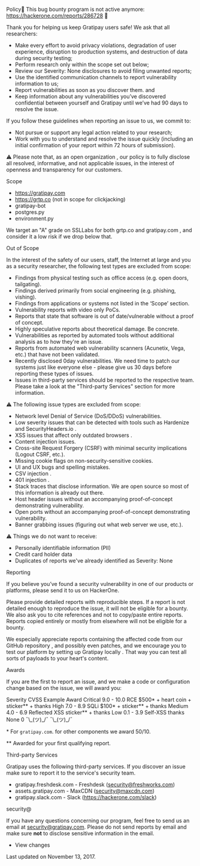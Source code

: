 Policy🚨 This bug bounty program is not active anymore: https://hackerone.com/reports/286728 🚨

Thank you for helping us keep Gratipay users safe! We ask that all researchers:

*   Make every effort to avoid privacy violations, degradation of user experience, disruption to production systems, and destruction of data during security testing;
*   Perform research only within the scope set out below;
*   Review our Severity: None disclosures to avoid filing unwanted reports;
*   Use the identified communication channels to report vulnerability information to us;
*   Report vulnerabilities as soon as you discover them. and
*   Keep information about any vulnerabilities you’ve discovered confidential between yourself and Gratipay until we’ve had 90 days to resolve the issue.

If you follow these guidelines when reporting an issue to us, we commit to:

*   Not pursue or support any legal action related to your research;
*   Work with you to understand and resolve the issue quickly (including an initial confirmation of your report within 72 hours of submission).

⚠️ Please note that, as an open organization , our policy is to fully disclose all resolved, informative, and not applicable issues, in the interest of openness and transparency for our customers.

Scope

*   https://gratipay.com
*   https://grtp.co (not in scope for clickjacking)
*   gratipay-bot
*   postgres.py
*   environment.py

We target an "A" grade on SSLLabs for both grtp.co and gratipay.com , and consider it a low risk if we drop below that.

Out of Scope

In the interest of the safety of our users, staff, the Internet at large and you as a security researcher, the following test types are excluded from scope:

*   Findings from physical testing such as office access (e.g. open doors, tailgating).
*   Findings derived primarily from social engineering (e.g. phishing, vishing).
*   Findings from applications or systems not listed in the ‘Scope’ section.
*   Vulnerability reports with video only PoCs.
*   Reports that state that software is out of date/vulnerable without a proof of concept.
*   Highly speculative reports about theoretical damage. Be concrete.
*   Vulnerabilities as reported by automated tools without additional analysis as to how they're an issue.
*   Reports from automated web vulnerability scanners (Acunetix, Vega, etc.) that have not been validated.
*   Recently disclosed 0day vulnerabilities. We need time to patch our systems just like everyone else - please give us 30 days before reporting these types of issues.
*   Issues in third-party services should be reported to the respective team. Please take a look at the "Third-party Services" section for more information.

⚠️ The following issue types are excluded from scope:

*   Network level Denial of Service (DoS/DDoS) vulnerabilities.
*   Low severity issues that can be detected with tools such as Hardenize and SecurityHeaders.io .
*   XSS issues that affect only outdated browsers .
*   Content injection issues.
*   Cross-site Request Forgery (CSRF) with minimal security implications (Logout CSRF, etc.).
*   Missing cookie flags on non-security-sensitive cookies.
*   UI and UX bugs and spelling mistakes.
*   CSV injection .
*   401 injection .
*   Stack traces that disclose information. We are open source so most of this information is already out there.
*   Host header issues without an accompanying proof-of-concept demonstrating vulnerability.
*   Open ports without an accompanying proof-of-concept demonstrating vulnerability.
*   Banner grabbing issues (figuring out what web server we use, etc.).

⚠️ Things we do not want to receive:

*   Personally identifiable information (PII)
*   Credit card holder data
*   Duplicates of reports we've already identified as Severity: None

Reporting

If you believe you’ve found a security vulnerability in one of our products or platforms, please send it to us on HackerOne.

Please provide detailed reports with reproducible steps. If a report is not detailed enough to reproduce the issue, it will not be eligible for a bounty. We also ask you to cite references and not to copy/paste entire reports. Reports copied entirely or mostly from elsewhere will not be eligible for a bounty.

We especially appreciate reports containing the affected code from our GitHub repository , and possibly even patches, and we encourage you to test our platform by setting up Gratipay locally . That way you can test all sorts of payloads to your heart's content.

Awards

If you are the first to report an issue, and we make a code or configuration change based on the issue, we will award you:

Severity CVSS Example Award Critical 9.0 - 10.0 RCE $500\* + heart coin \+ sticker\*\* + thanks High 7.0 - 8.9 SQLi $100\* + sticker\*\* + thanks Medium 4.0 - 6.9 Reflected XSS sticker\*\* + thanks Low 0.1 - 3.9 Self-XSS thanks None 0 ¯\\\_(ツ)\_/¯ ¯\\\_(ツ)\_/¯

\* For `gratipay.com`. for other components we award $50/$10.

\*\* Awarded for your first qualifying report.

Third-party Services

Gratipay uses the following third-party services. If you discover an issue make sure to report it to the service's security team.

*   gratipay.freshdesk.com - Freshdesk (security@freshworks.com)
*   assets.gratipay.com - MaxCDN (security@maxcdn.com)
*   gratipay.slack.com - Slack (https://hackerone.com/slack)

security@

If you have any questions concerning our program, feel free to send us an email at security@gratipay.com. Please do not send reports by email and make sure **not** to disclose sensitive information in the email.

*   View changes

Last updated on November 13, 2017.